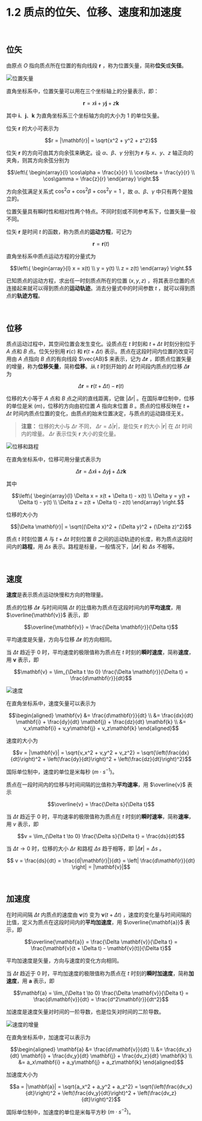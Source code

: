 # 1.2 质点的位矢、位移、速度和加速度

<br>

## 位矢

由原点 $O$ 指向质点所在位置的有向线段 $\mathbf{r}$ ，称为位置矢量，简称**位矢**或**矢径**。

![位置矢量](https://static.owo.cab/notes/image/physics/physics/chapter01/1-2位置矢量.webp "位置矢量")

直角坐标系中，位置矢量可以用在三个坐标轴上的分量表示，即：

$$\mathbf{r} = x\mathbf{i} + y\mathbf{j} + z\mathbf{k}$$

其中 $\mathbf{i}$、$\mathbf{j}$、$\mathbf{k}$ 为直角坐标系三个坐标轴方向的大小为 1 的单位矢量。

位矢 $\mathbf{r}$ 的大小可表示为

$$r = |\mathbf{r}| = \sqrt{x^2 + y^2 + z^2}$$

位矢 $\mathbf{r}$ 的方向可由其方向余弦来确定。设 $\alpha$、$\beta$、$\gamma$ 分别为 $\mathbf{r}$ 与 $x$、$y$、$z$ 轴正向的夹角，则其方向余弦分别为

$$\left\{ \begin{array}{l}
\cos\alpha = \frac{x}{r} \\
\cos\beta = \frac{y}{r} \\
\cos\gamma = \frac{z}{r}
\end{array} \right.$$

方向余弦满足关系式 $\cos^2\alpha + \cos^2\beta + \cos^2\gamma = 1$ ，故 $\alpha$、$\beta$、$\gamma$ 中只有两个是独立的。

位置矢量具有瞬时性和相对性两个特点。不同时刻或不同参考系下，位置矢量一般不同。

位矢 $\mathbf{r}$ 是时间 $t$ 的函数，称为质点的**运动方程**，可记为

 $$\mathbf{r} =  \mathbf{r}(t)$$

直角坐标系中质点运动方程的分量式为

$$\left\{ \begin{array}{l}
x = x(t) \\
y = y(t) \\
z = z(t)
\end{array} \right.$$

已知质点的运动方程，求出任一时刻质点所在的位置 $(x,y,z)$ ，将其表示位置的点连接起来就可以得到质点的**运动轨迹**。消去分量式中的时间参数 $t$ ，就可以得到质点的**轨迹方程**。

<br>

## 位移

质点运动过程中，其空间位置会发生变化。设质点在 $t$ 时刻和 $t + \Delta t$ 时刻分别位于 $A$ 点和 $B$ 点。位矢分别用 $\mathbf{r}(c)$ 和 $\mathbf{r}(t + \Delta t)$ 表示。质点在这段时间内位置的改变可用由 $A$ 点指向 $B$ 点的有向线段 $\vec{AB}$ 来表示，记为 $\Delta \mathbf{r}$ ，即质点位置矢量的增量，称为**位移矢量**，简称**位移**。从 $t$ 时刻开始的 $\Delta t$ 时间段内质点的位移 $\Delta \mathbf{r}$ 为

$$\Delta \mathbf{r} = \mathbf{r}(t + \Delta t) - \mathbf{r}(t)$$

位移的大小等于 $A$ 点和 $B$ 点之间的直线距离，记做 $|\Delta r|$ 。在国际单位制中，位移的单位是米 $(m)$，位移的方向由初位置 $A$ 指向末位置 $B$ 。质点的位移反映在 $t + \Delta t$ 时间内质点位置的变化，由质点的始末位置决定，与质点的运动路径无关。

> **注意：** 位移的大小与 $\Delta r$ 不同， $\Delta r =  \Delta |\mathbf{r}|$，是位矢 $\mathbf{r}$ 的大小 $|\mathbf{r}|$ 在 $\Delta t$ 时间内的增量。 $\Delta r$ 表示位矢 $\mathbf{r}$ 大小的变化量。

![位移和路程](https://static.owo.cab/notes/image/physics/physics/chapter01/1-2位移和路程.webp "位移和路程")

在直角坐标系中，位移可用分量式表示为

$$\Delta \mathbf{r} = \Delta x \mathbf{i} + \Delta y \mathbf{j} + \Delta z \mathbf{k}$$

其中

$$\left\{ \begin{array}{l}
\Delta x = x(t + \Delta t) - x(t) \\
\Delta y = y(t + \Delta t) - y(t) \\
\Delta z = z(t + \Delta t) - z(t)
\end{array} \right.$$

位移的大小为

$$|\Delta \mathbf{r}| = \sqrt{(\Delta x)^2 + (\Delta y)^2 + (\Delta z)^2}$$

质点 $t$ 时刻位置 $A$ 与 $t + \Delta t$ 时刻位置 $B$ 之间的运动轨迹的长度，称为质点这段时间内的**路程**，用 $\Delta s$ 表示。路程是标量，一般情况下，$|\Delta \mathbf{r}|$ 和 $\Delta s$ 不相等。

<br>

## 速度

**速度**是表示质点运动快慢和方向的物理量。

质点的位移 $\Delta \mathbf{r}$ 与时间间隔 $\Delta t$ 的比值称为质点在这段时间内的**平均速度**，用 $\overline{\mathbf{v}}$ 表示，即

$$\overline{\mathbf{v}} = \frac{\Delta \mathbf{r}}{\Delta t}$$

平均速度是矢量，方向与位移 $\Delta \mathbf{r}$ 的方向相同。

当 $\Delta {t}$ 趋近于 0 时，平均速度的极限值称为质点在 $t$ 时刻的**瞬时速度**，简称**速度**，用 $\mathbf{v}$ 表示，即

$$\mathbf{v} = \lim_{\Delta t \to 0} \frac{\Delta \mathbf{r}}{\Delta t} = \frac{d\mathbf{r}}{dt}$$

![速度](https://static.owo.cab/notes/image/physics/physics/chapter01/1-2速度.webp "速度")

在直角坐标系中，速度矢量可以表示为

$$\begin{aligned}
\mathbf{v} &= \frac{d\mathbf{r}}{dt} \\
&= \frac{dx}{dt} \mathbf{i} + \frac{dy}{dt} \mathbf{j} + \frac{dz}{dt} \mathbf{k} \\
&= v_x\mathbf{i} + v_y\mathbf{j} + v_z\mathbf{k}
\end{aligned}$$

速度的大小为

$$v = |\mathbf{v}| = \sqrt{v_x^2 + v_y^2 + v_z^2} = \sqrt{\left(\frac{dx}{dt}\right)^2 + \left(\frac{dy}{dt}\right)^2 + \left(\frac{dz}{dt}\right)^2}$$

国际单位制中，速度的单位是米每秒 $(m \cdot s^{-1})$。

质点在一段时间内的位移与时间间隔的比值称为**平均速率**，用 $\overline{v}$ 表示

$$\overline{v} = \frac{\Delta s}{\Delta t}$$

当 $\Delta t$ 趋近于 0 时，平均速率的极限值称为质点在 $t$ 时刻的**瞬时速率**，简称**速率**，用 $v$ 表示，即

$$v = \lim_{\Delta t \to 0} \frac{\Delta s}{\Delta t} = \frac{ds}{dt}$$

当 $\Delta t \rightarrow 0$ 时，位移的大小 $\Delta r$ 和路程 $\Delta s$ 趋于相等，即 $|\Delta \mathbf{r}| = \Delta s$ 。

$$ v = \frac{ds}{dt} = \frac{d|\mathbf{r}|}{dt} = \left| \frac{d\mathbf{r}}{dt} \right| = |\mathbf{v}|$$

<br>

## 加速度

在时间间隔 $\Delta t$ 内质点的速度由 $\mathbf{v}(t)$ 变为 $\mathbf{v}(t + \Delta t)$ ，速度的变化量与时间间隔的比值，定义为质点在这段时间内的**平均加速度**，用 $\overline{\mathbf{a}}$ 表示，即

$$\overline{\mathbf{a}} = \frac{\Delta \mathbf{v}}{\Delta t} = \frac{\mathbf{v}(t + \Delta t) - \mathbf{v}(t)}{\Delta t}$$

平均加速度是矢量，方向与速度的变化方向相同。

当 $\Delta t$ 趋近于 0 时，平均加速度的极限值称为质点在 $t$ 时刻的**瞬时加速度**，简称**加速度**，用 $\mathbf{a}$ 表示，即

$$\mathbf{a} = \lim_{\Delta t \to 0} \frac{\Delta \mathbf{v}}{\Delta t} = \frac{d\mathbf{v}}{dt} = \frac{d^2\mathbf{r}}{dt^2}$$

加速度是速度矢量对时间的一阶导数，也是位矢对时间的二阶导数。

![速度的增量](https://static.owo.cab/notes/image/physics/physics/chapter01/1-2速度的增量.webp "速度的增量")

在直角坐标系中，加速度可以表示为

$$\begin{aligned}
\mathbf{a} &= \frac{d\mathbf{v}}{dt} \\
&= \frac{dv_x}{dt} \mathbf{i} + \frac{dv_y}{dt} \mathbf{j} + \frac{dv_z}{dt} \mathbf{k} \\
&= a_x\mathbf{i} + a_y\mathbf{j} + a_z\mathbf{k}
\end{aligned}$$

加速度大小为

$$a = |\mathbf{a}| = \sqrt{a_x^2 + a_y^2 + a_z^2} = \sqrt{\left(\frac{dv_x}{dt}\right)^2 + \left(\frac{dv_y}{dt}\right)^2 + \left(\frac{dv_z}{dt}\right)^2}$$

国际单位制中，加速度的单位是米每平方秒 $(m \cdot s^{-2})$。
